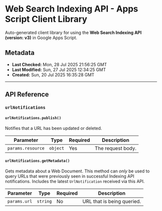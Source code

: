 # Web Search Indexing API - Apps Script Client Library

Auto-generated client library for using the **Web Search Indexing API (version: v3)** in Google Apps Script.

## Metadata

- **Last Checked:** Mon, 28 Jul 2025 21:56:25 GMT
- **Last Modified:** Sun, 27 Jul 2025 12:34:25 GMT
- **Created:** Sun, 20 Jul 2025 16:35:28 GMT



---

## API Reference

### `urlNotifications`

#### `urlNotifications.publish()`

Notifies that a URL has been updated or deleted.

| Parameter | Type | Required | Description |
|---|---|---|---|
| `params.resource` | `object` | Yes | The request body. |

#### `urlNotifications.getMetadata()`

Gets metadata about a Web Document. This method can _only_ be used to query URLs that were previously seen in successful Indexing API notifications. Includes the latest `UrlNotification` received via this API.

| Parameter | Type | Required | Description |
|---|---|---|---|
| `params.url` | `string` | No | URL that is being queried. |